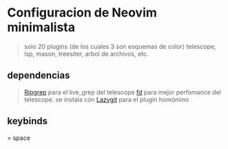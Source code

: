 # Configuracion de Neovim minimalista

>solo 20 plugins (de los cuales 3 son esquemas de color)
>telescope, lsp, mason, treesiter, arbol de archivos, etc.

## dependencias

>[Ripgrep](https://github.com/BurntSushi/ripgrep) para el live_grep del telescope
>[fd](https://github.com/sharkdp/fd) para mejor perfomance del telescope. se instala con
>[Lazygit](https://github.com/jesseduffield/lazygit) para el plugin homónimo 

## keybinds

<leader> = space
> 
